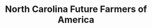 ---
layout: repo
title: "North Carolina Future Farmers of America"
id: 5418
permalink: repos/5418/
---